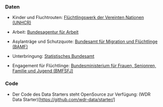 ### Daten

- Kinder und Fluchtrouten: [Flüchtlingswerk der Vereinten Nationen (UNHCR)](https://data2.unhcr.org/en/situations/mediterranean)

- Arbeit: [Bundesagentur für Arbeit](https://statistik.arbeitsagentur.de/Statischer-Content/Statistische-Analysen/Statistische-Sonderberichte/Generische-Publikationen/Auswirkungen-der-Migration-auf-den-Arbeitsmarkt.pdf)

- Asylanträge und Schutzquote: [Bundesamt für Migration und Flüchtlinge (BAMF)](https://www.bamf.de/SharedDocs/Anlagen/DE/Statistik/BundesamtinZahlen/bundesamt-in-zahlen-2019-asyl.html?view=renderPdfViewer&nn=284738)

- Unterbringung: [Statistisches Bundesamt](https://www.destatis.de/DE/Themen/Gesellschaft-Umwelt/Soziales/Asylbewerberleistungen/Tabellen/liste-emfaenger-bl.html)

- Engagement für Flüchtlinge: [Bundesministerium für Frauen, Senionren, Familie und Jugend (BMFSFJ)](https://www.bmfsfj.de/blob/122010/d35ec9bf4a940ea49283485db4625aaf/engagement-in-der-fluechlingshilfe-data.pdf)


### Code

- Der Code des Data Starters steht OpenSource zur Verfügung: (WDR Data Starter)[https://github.com/wdr-data/starter/]

